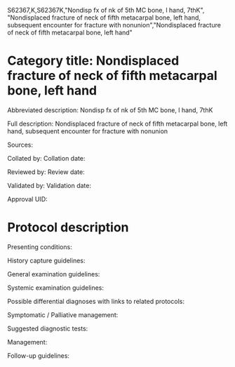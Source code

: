 S62367,K,S62367K,"Nondisp fx of nk of 5th MC bone, l hand, 7thK", "Nondisplaced fracture of neck of fifth metacarpal bone, left hand, subsequent encounter for fracture with nonunion","Nondisplaced fracture of neck of fifth metacarpal bone, left hand"
# Category title: Nondisplaced fracture of neck of fifth metacarpal bone, left hand

Abbreviated description: Nondisp fx of nk of 5th MC bone, l hand, 7thK

Full description: Nondisplaced fracture of neck of fifth metacarpal bone, left hand, subsequent encounter for fracture with nonunion

Sources:

Collated by:
Collation date:

Reviewed by:
Review date:

Validated by:
Validation date:

Approval UID:

# Protocol description

Presenting conditions:

History capture guidelines:

General examination guidelines:

Systemic examination guidelines:

Possible differential diagnoses with links to related protocols:

Symptomatic / Palliative management:

Suggested diagnostic tests:

Management:

Follow-up guidelines:
